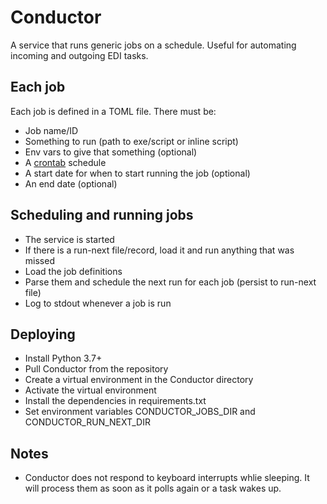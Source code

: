 # Conductor

A service that runs generic jobs on a schedule. Useful for automating incoming
and outgoing EDI tasks.

## Each job

Each job is defined in a TOML file. There must be:

- Job name/ID
- Something to run (path to exe/script or inline script)
- Env vars to give that something (optional)
- A [crontab](https://en.wikipedia.org/wiki/Cron#Overview) schedule
- A start date for when to start running the job (optional)
- An end date (optional)

## Scheduling and running jobs

- The service is started
- If there is a run-next file/record, load it and run anything that was missed
- Load the job definitions
- Parse them and schedule the next run for each job (persist to run-next file)
- Log to stdout whenever a job is run

## Deploying

- Install Python 3.7+
- Pull Conductor from the repository
- Create a virtual environment in the Conductor directory
- Activate the virtual environment
- Install the dependencies in requirements.txt
- Set environment variables CONDUCTOR_JOBS_DIR and CONDUCTOR_RUN_NEXT_DIR


## Notes

- Conductor does not respond to keyboard interrupts whlie sleeping. It will process them as soon as it polls again or a task wakes up.
